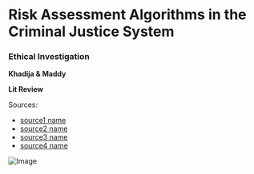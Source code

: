 
# Risk Assessment Algorithms in the Criminal Justice System
### Ethical Investigation

**Khadija & Maddy**



**Lit Review**

Sources:
- [source1 name](url) 
- [source2 name](url)
- [source3 name](url) 
- [source4 name](url)

![Image](https://www.mercy.edu/sites/default/files/styles/full_width_768px/public/2020-07/criminal-justice-307-advanced-criminal-law_822467_large.jpeg?itok=erDRPUCQ)
